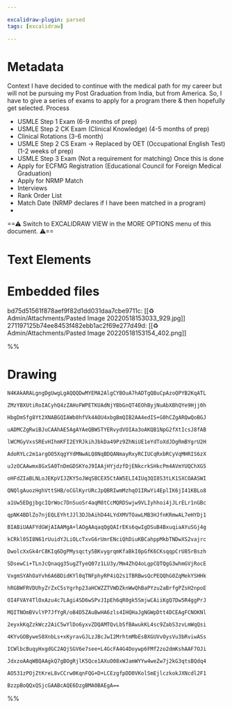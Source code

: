 ```yaml
---

excalidraw-plugin: parsed
tags: [excalidraw]

---
```

# Metadata
Context
I have decided to continue with the medical path for my career but will not be pursuing my Post
Graduation from India, but from America.
So, I have to give a series of exams to apply for a program there & then hopefully get selected.
Process
- USMLE Step 1 Exam (6-9 months of prep)
- USMLE Step 2 CK Exam (Clinical Knowledge) (4-5 months of prep)
- Clinical Rotations (3-6 month)
- USMLE Step 2 CS Exam → Replaced by OET (Occupational English Test) (1-2 weeks of prep)
- USMLE Step 3 Exam (Not a requirement for matching)
Once this is done
- Apply for ECFMG Registration (Educational Council for Foreign Medical Graduation)
- Apply for NRMP Match
- Interviews
- Rank Order List
- Match Date (NRMP declares if I have been matched in a program)
-

==⚠  Switch to EXCALIDRAW VIEW in the MORE OPTIONS menu of this document. ⚠==


# Text Elements

# Embedded files
bd75d51561f878aef9f82d1dd031daa7cbe9711c: [[♻️ Admin/Attachments/Pasted Image 20220518153033_929.jpg]]
271197125b74ee8453f482ebb1ac2f69e277d49d: [[♻️ Admin/Attachments/Pasted Image 20220518153154_402.png]]

%%
# Drawing
```compressed-json
N4KAkARALgngDgUwgLgAQQQDwMYEMA2AlgCYBOuA7hADTgQBuCpAzoQPYB2KqATL

ZMzYBXUtiRoIACyhQ4zZAHoFWPETKUAdNjYBbGnQT4EOhByjNuAbXBhQYe9Hjj0h

HbgDmSfg8Yt2XNABGQIAWb0hfVk4AOU4xbgBmQIB2AA4edIS+G0hCZgARQwQoBGJ

uADMCZgRwiBJuCAAhAE5AgAYAeQBWSTYERvydVOIAa3oAKQB1NpG2fXtIcsJ8fAB

lWCMGyVxsSREvHIhmKFI2EYRJkihJbkDa49Pz9ZhNiUE1eYdToXdJDgRmBYgrU2H

AdoRYLc2m1argOO5XqgYYdMNwALQ8NqBDQANmayRxyRCIUCqRxbRCyVqMHRIS6zX

uJzOCAAwmx8GxSA0TnDmGDSKYoJ9IAAjHYjdzfDjENkcrkSHkcPm4AVmYUQChXG5

oHFdZIaBLNLoJEKpVIJZKY5oJWqSBCEX5CtAW5ELI4IUq3QI8S3tLK1SXCOAASWI

QNQlgAuozHghVttSHB/oCGlKyrURcJpQBRIwmMzhqO1IRwYi4EplIK6jI41KBLo8

a1Uw5EDgjbgcIQrWoc7DnSuoSr4aqM8tCcMQRDSwjw9VLIyhhoi4jJLrELr1nGBc

qpNK4BDlZo7njEQLEYhtJJl3DJbAihD44LYdXMVTOawLMB3HJfnKRmwAL7eHYDj1

BIABiUAAFYdGWjAIAAMgA+lAOgAAqaqQgQAIrEKs6qwIgDSuB4BxuqiaAYuSGj4g

kCRkl05I8N61rUuidYJLiOLcTxvG6rUmrENciQhDiuKBCahppMkbTNDwXS2vajrc

DwolcXxGk4rC8KIq6DgPMysqcty5BKvygrqmKfaBkI0pGfK6CKsqqpCrU85rBszh

SDsewCi+TLnJcQnaqg35ugZTyeQ07z1LU3y/Mm4ZhQ4oLgpCQTQgG3whmGVjRocE

VxgmSYAhOaYvh6A6BDidKYl0qTNFphyRP4iQ2s1TBRBwsQcPEQQhG0ZqMekYSHHk

hRGBWFRVDUhyZrZxC5sYgrhp23aHCWZZTVWDZknWwQhBaPYzu2aBrfgPZsH2npoE

OI4FVAY4TlOxAzu4c7LAgi4SD6wSPvJIpEh6qR0gk5SmjwCAiiKgQ7Dw5R4ggPrJ

MQITNOmBVvlYP7JfYgR/oB4D5ZAuBwHA6zls4IHQHaJgNGWpDtt4DCEAgFCNOKNl

2eyxkKqZzkWcz2AiC5wYlDo6yxvZDQAMTQvLbSfBAwukKL4sc9ZabS3zvLmWqQsi

4KYvGOByweS8XnbLs+xKyravGJLzJBcJwI2MrhtmMbEsBXGUVvOysVu3bRviwASs

ICWlbcBuqyHxgdGC2AQjSGV6e7see+L4GcFA4G4Doywp6FMf2zo2dmKshAAF7OJi

JdxzoAAqWBQAAgkQ7gBOgRjlK5Qce1AXuO08xWJamWYYw4weZw7j2kG3qtsBQdq4

AO531zPOjZtKreL8vCCrw0KqnFQG+D+LCEzgfpDD0VKolSmEjlczkokJXNcdl2F1

BzzpBoQQxQSjcGAABcAQE6DzgBMA0BAEgA==
```
%%